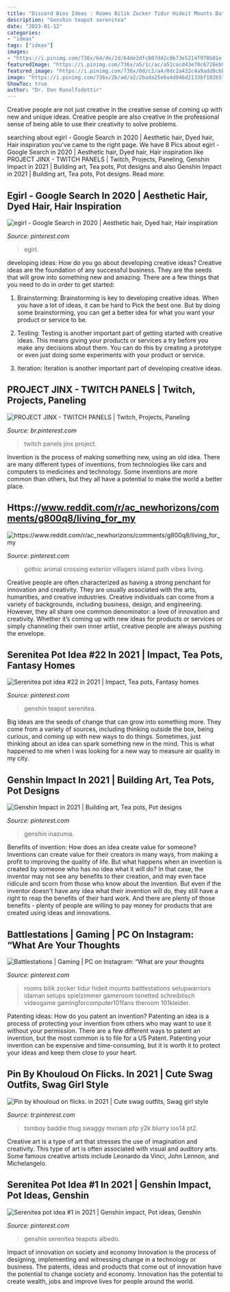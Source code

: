```yaml
---
title: "Discord Bios Ideas : Rooms Bilik Zocker Tidur Hideit Mounts Battlestations Setupwarriors Idaman Setups Spielzimmer Gameroom Tonetted Schreibtisch Videogame Gamingforcomputer101fans Theroom 101kleider"
description: "Genshin teapot serenitea"
date: "2023-01-12"
categories:
- "ideas"
tags: ["ideas"]
images:
- "https://i.pinimg.com/736x/64/de/2d/64de2dfc807d42c8b73e5214f978b01e.jpg"
featuredImage: "https://i.pinimg.com/736x/a5/1c/ac/a51cacd43e70c6726eb0a0dab1f6c9ae.jpg"
featured_image: "https://i.pinimg.com/736x/0d/c2/a4/0dc2a432c4a9add0cbb03bd1a2c646a6.jpg"
image: "https://i.pinimg.com/736x/2b/ad/a2/2bada25e6a4d046d2133bf102b5740b1.jpg"
ShowToc: true
author: "Dr. Don Runolfsdottir"
---
```



Creative people are not just creative in the creative sense of coming up with new and unique ideas. Creative people are also creative in the professional sense of being able to use their creativity to solve problems.

	

		
searching about egirl - Google Search in 2020 | Aesthetic hair, Dyed hair, Hair inspiration you've came to the right page. We have 8 Pics about egirl - Google Search in 2020 | Aesthetic hair, Dyed hair, Hair inspiration like PROJECT JINX - TWITCH PANELS | Twitch, Projects, Paneling, Genshin Impact in 2021 | Building art, Tea pots, Pot designs and also Genshin Impact in 2021 | Building art, Tea pots, Pot designs. Read more:
		
    
## Egirl - Google Search In 2020 | Aesthetic Hair, Dyed Hair, Hair Inspiration

<img loading=lazy src="https://i.pinimg.com/736x/b3/b0/82/b3b0826333397ba384a46cd6a3a64a10.jpg" onerror="this.onerror=null;this.src='https://tse1.mm.bing.net/th?id=OIP.VSNOIgoeO4igLVSRmV2pHAHaJ4&amp;pid=15.1';" alt="egirl - Google Search in 2020 | Aesthetic hair, Dyed hair, Hair inspiration">

_Source: pinterest.com_

>egirl. 

	

developing ideas: How do you go about developing creative ideas?
Creative ideas are the foundation of any successful business. They are the seeds that will grow into something new and amazing. There are a few things that you need to do in order to get started:
1. Brainstorming: Brainstorming is key to developing creative ideas. When you have a lot of ideas, it can be hard to Pick the best one. But by doing some brainstorming, you can get a better idea for what you want your product or service to be.

2. Testing: Testing is another important part of getting started with creative ideas. This means giving your products or services a try before you make any decisions about them. You can do this by creating a prototype or even just doing some experiments with your product or service.

3. Iteration: Iteration is another important part of developing creative ideas.

    
## PROJECT JINX - TWITCH PANELS | Twitch, Projects, Paneling

<img loading=lazy src="https://i.pinimg.com/736x/0d/c2/a4/0dc2a432c4a9add0cbb03bd1a2c646a6.jpg" onerror="this.onerror=null;this.src='https://tse3.mm.bing.net/th?id=OIP.V1HUHZH-WCmvGpwVSSUsEwHaEK&amp;pid=15.1';" alt="PROJECT JINX - TWITCH PANELS | Twitch, Projects, Paneling">

_Source: br.pinterest.com_

>twitch panels jinx project. 

	

Invention is the process of making something new, using an old idea. There are many different types of inventions, from technologies like cars and computers to medicines and technology. Some inventions are more common than others, but they all have a potential to make the world a better place.

    
## Https://www.reddit.com/r/ac_newhorizons/comments/g800q8/living_for_my

<img loading=lazy src="https://i.pinimg.com/736x/35/e5/4b/35e54ba37bf80c925091e1749ce6d511.jpg" onerror="this.onerror=null;this.src='https://tse3.mm.bing.net/th?id=OIP.eS-L52ROAWGkSbYbO2XHjgHaEK&amp;pid=15.1';" alt="https://www.reddit.com/r/ac_newhorizons/comments/g800q8/living_for_my">

_Source: pinterest.com_

>gothic animal crossing exterior villagers island path vibes living. 

	

Creative people are often characterized as having a strong penchant for innovation and creativity. They are usually associated with the arts, humanities, and creative industries. Creative individuals can come from a variety of backgrounds, including business, design, and engineering. However, they all share one common denominator: a love of innovation and creativity. Whether it’s coming up with new ideas for products or services or simply channeling their own inner artist, creative people are always pushing the envelope.

    
## Serenitea Pot Idea #22 In 2021 | Impact, Tea Pots, Fantasy Homes

<img loading=lazy src="https://i.pinimg.com/736x/7d/03/51/7d03511882a63f2c36c87c54daf7b4a2.jpg" onerror="this.onerror=null;this.src='https://tse3.mm.bing.net/th?id=OIP.rQ68iKkzylw3FiC-DN8BDAHaCo&amp;pid=15.1';" alt="Serenitea pot idea #22 in 2021 | Impact, Tea pots, Fantasy homes">

_Source: pinterest.com_

>genshin teapot serenitea. 

	

Big ideas are the seeds of change that can grow into something more. They come from a variety of sources, including thinking outside the box, being curious, and coming up with new ways to do things. Sometimes, just thinking about an idea can spark something new in the mind. This is what happened to me when I was looking for a new way to measure air quality in my city.

    
## Genshin Impact In 2021 | Building Art, Tea Pots, Pot Designs

<img loading=lazy src="https://i.pinimg.com/736x/a5/1c/ac/a51cacd43e70c6726eb0a0dab1f6c9ae.jpg" onerror="this.onerror=null;this.src='https://tse1.mm.bing.net/th?id=OIP.2MhFcFOeAQjWEeX0a-PtEgHaEK&amp;pid=15.1';" alt="Genshin Impact in 2021 | Building art, Tea pots, Pot designs">

_Source: pinterest.com_

>genshin inazuma. 

	

Benefits of invention: How does an idea create value for someone?
Inventions can create value for their creators in many ways, from making a profit to improving the quality of life. But what happens when an invention is created by someone who has no idea what it will do? In that case, the inventor may not see any benefits to their creation, and may even face ridicule and scorn from those who know about the invention. But even if the inventor doesn't have any idea what their invention will do, they still have a right to reap the benefits of their hard work. And there are plenty of those benefits - plenty of people are willing to pay money for products that are created using ideas and innovations.

    
## Battlestations | Gaming | PC On Instagram: “What Are Your Thoughts

<img loading=lazy src="https://i.pinimg.com/736x/63/39/0c/63390caaf1940012b068efbffaefb7ed.jpg" onerror="this.onerror=null;this.src='https://tse2.mm.bing.net/th?id=OIP.HcQUe6VWleChc8cgamm0bQHaHa&amp;pid=15.1';" alt="Battlestations | Gaming | PC on Instagram: “What are your thoughts">

_Source: pinterest.com_

>rooms bilik zocker tidur hideit mounts battlestations setupwarriors idaman setups spielzimmer gameroom tonetted schreibtisch videogame gamingforcomputer101fans theroom 101kleider. 

	

Patenting ideas: How do you patent an invention?
Patenting an idea is a process of protecting your invention from others who may want to use it without your permission. There are a few different ways to patent an invention, but the most common is to file for a US Patent. Patenting your invention can be expensive and time-consuming, but it is worth it to protect your ideas and keep them close to your heart.

    
## Pin By Khouloud On Flicks. In 2021 | Cute Swag Outfits, Swag Girl Style

<img loading=lazy src="https://i.pinimg.com/736x/2b/ad/a2/2bada25e6a4d046d2133bf102b5740b1.jpg" onerror="this.onerror=null;this.src='https://tse3.mm.bing.net/th?id=OIP.DXgiLOuqcNKxWBKavqjQ-AHaNT&amp;pid=15.1';" alt="Pin by khouloud on flicks. in 2021 | Cute swag outfits, Swag girl style">

_Source: tr.pinterest.com_

>tomboy baddie thug swaggy mvriam pfp y2k blurry ios14 pt2. 

	

Creative art is a type of art that stresses the use of imagination and creativity. This type of art is often associated with visual and auditory arts. Some famous creative artists include Leonardo da Vinci, John Lennon, and Michelangelo.

    
## Serenitea Pot Idea #1 In 2021 | Genshin Impact, Pot Ideas, Genshin

<img loading=lazy src="https://i.pinimg.com/736x/64/de/2d/64de2dfc807d42c8b73e5214f978b01e.jpg" onerror="this.onerror=null;this.src='https://tse3.mm.bing.net/th?id=OIP.Kmt_7zcz7DU6j5k-b-MAFQHaEK&amp;pid=15.1';" alt="Serenitea pot idea #1 in 2021 | Genshin impact, Pot ideas, Genshin">

_Source: pinterest.com_

>genshin serenitea teapots albedo. 

	

Impact of innovation on society and economy
Innovation is the process of designing, implementing and witnessing change in a technology or business. The patents, ideas and products that come out of innovation have the potential to change society and economy. Innovation has the potential to create wealth, jobs and improve lives for people around the world.

